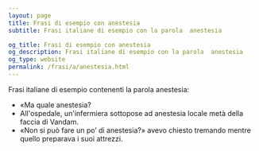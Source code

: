 ```yaml
---
layout: page
title: Frasi di esempio con anestesia 
subtitle: Frasi italiane di esempio con la parola  anestesia

og_title: Frasi di esempio con anestesia 
og_description: Frasi italiane di esempio con la parola  anestesia
og_type: website
permalink: /frasi/a/anestesia.html
---
```


Frasi italiane di esempio contenenti la parola anestesia:


- «Ma quale anestesia?
- All'ospedale, un'infermiera sottopose ad anestesia locale metà della faccia di Vandam.
- «Non si può fare un po’ di anestesia?» avevo chiesto tremando mentre quello preparava i suoi attrezzi.
